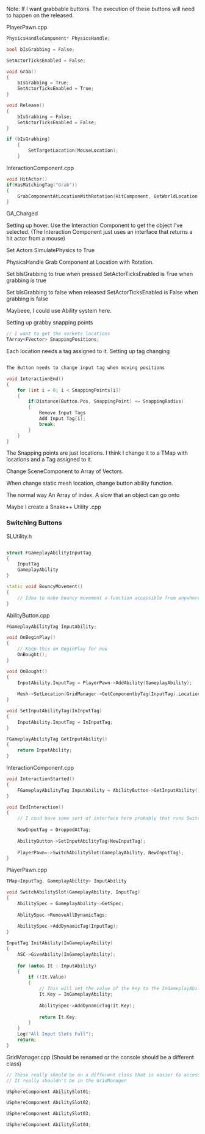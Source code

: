 
Note: If I want grabbable buttons. The execution of these buttons will need to happen on the released.

PlayerPawn.cpp
```cpp
PhysicsHandleComponent* PhysicsHandle;

bool bIsGrabbing = False;

SetActorTicksEnabled = False;

void Grab()
{
	bIsGrabbing = True;
	SetActorTicksEnabled = True;
}

void Release()
{
	bIsGrabbing = False;
	SetActorTicksEnabled = False;
}

if (bIsGrabbing)
	{
		SetTargetLocation(MouseLocation);
	}
```

InteractionComponent.cpp
```cpp
void HitActor()
if(HasMatchingTag("Grab"))
{
	GrabComponentAtLocationWithRotation(HitComponent, GetWorldLocation)
}

```

GA_Charged

Setting up hover.
Use the Interaction Component to get the object I've selected.
(The Interaction Component just uses an interface that returns a hit actor from a mouse)

Set Actors SimulatePhysics to True

PhysicsHandle
Grab Component at Location with Rotation.

Set bIsGrabbing to true when pressed
SetActorTicksEnabled is True when grabbing is true

Set bIsGrabbing to false when released
SetActorTicksEnabled is False when grabbing is false

Maybeee, I could use Ability system here.



Setting up grabby snapping points
```cpp
// I want to get the sockets locations
TArray<FVector> SnappingPositions;
```

Each location needs a tag assigned to it.
Setting up tag changing
```cpp

The Button needs to change input tag when moving positions

void InteractionEnd()
{
	for (int i = 0; i < SnappingPoints[i])
	{
		if(Distance(Button.Pos, SnappingPoint) <= SnappingRadius)
		{
			Remove Input Tags
			Add Input Tag[i];
			break;
		}
	}
}

```


The Snapping points are just locations.
I think I change it to a TMap with locations and a Tag assigned to it.

Change SceneComponent to Array of Vectors.

When change static mesh location, change button ability function.



The normal way
An Array of index.
A slow that an object can go onto


Maybe I create a Snake++ Utility .cpp


### Switching Buttons

SLUtility.h
```cpp

struct FGameplayAbilityInputTag
{
	InputTag
	GameplayAbility
}

static void BouncyMovement()
{
	// Idea to make bouncy movement a function accessible from anywhere.
}
```

AbilityButton.cpp
```cpp
FGameplayAbilityTag InputAbility;

void OnBeginPlay()
{
	// Keep this on BeginPlay for now
	OnBought();
}

void OnBought()
{
	InputAbility.InputTag = PlayerPawn->AddAbility(GameplayAbility);
	
	Mesh->SetLocation(GridManager->GetComponentbyTag(InputTag).Location);
}

void SetInputAbilityTag(InInputTag)
{
	InputAbility.InputTag = InInputTag;
}

FGameplayAbilityTag GetInputAbility()
{
	return InputAbility;
}
```

InteractionComponent.cpp
```cpp
void InteractionStarted()
{
	FGameplayAbilityTag InputAbility = AbilityButton->GetInputAbility();
}

void EndInteraction()
{
	// I coud have some sort of interface here probably that runs SwitchAbilityTag instead of running 2 functions to the button and the player pawn
	
	NewInputTag = DroppedAtTag;
	
	AbilityButton->SetInputAbilityTag(NewInputTag);
	
	PlayerPawn=->SwitchAbilitySlot(GameplayAbility, NewInputTag);
}
```

PlayerPawn.cpp
```cpp
TMap<InputTag, GameplayAbility> InputAbility

void SwitchAbilitySlot(GameplayAbility, InputTag)
{
	AbilitySpec = GameplayAbility->GetSpec;
	
	AblitySpec->RemoveAllDynamicTags;
	
	AbilitySpec->AddDynamicTag(InputTag);
}

InputTag InitAbility(InGameplayAbility)
{
	ASC->GiveAbility(InGameplayAbility);
	
	for (auto& It : InputAbility)
	{
		if (!It.Value)
		{
			// This will set the value of the key to the InGameplayAbility
			It.Key = InGameplayAbility;
			
			AbilitySpec->AddDynamicTag(It.Key);
			
			return It.Key;
		}
	}
	Log("All Input Slots Full");
	return;
}
```

GridManager.cpp (Should be renamed or the console should be a different class)
```cpp
// These really should be on a different class that is easier to access with less code in it
// It really shouldn't be in the GridManager

USphereComponent AbilitySlot01;

USphereComponent AbilitySlot02;

USphereComponent AbilitySlot03;

USphereComponent AbilitySlot04;
```


